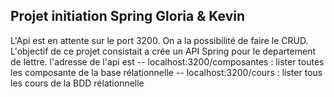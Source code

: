 Projet initiation Spring Gloria & Kevin
--

L'Api est en attente sur le port 3200.
On a la possibilité de faire le CRUD.
L'objectif de ce projet consistait a crée un API Spring pour le departement de lettre.
l'adresse de l'api est 
-- localhost:3200/composantes : lister toutes les composante de la base rélationnelle
-- localhost:3200/cours  : lister tous les cours de la BDD rélationnelle
